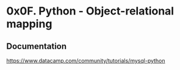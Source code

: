 # 0x0F. Python - Object-relational mapping
## Documentation
https://www.datacamp.com/community/tutorials/mysql-python

